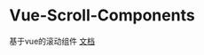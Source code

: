# Vue-Scroll-Components

基于vue的滚动组件 <a href="https://chungui-mengliren.github.io/vue-scroll-components/" target="_blank">文档</a>